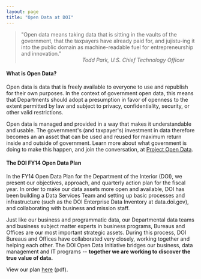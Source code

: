 ```yaml
---
layout: page
title: "Open Data at DOI"
---
```


<blockquote class="quote">
"Open data means taking data that is sitting in the vaults of the government, that the taxpayers have already paid for, and jujistu-ing it into the public domain as machine-readable fuel for entrepreneurship and innovation."<br/><em style="position:relative; left:35%;">Todd Park, U.S. Chief Technology Officer</em>
</blockquote>

#### What is Open Data?

Open data is data that is freely available to everyone to use and republish for their own purposes. In the context of government open data, this means that Departments should adopt a presumption in favor of openness to the extent permitted by law and subject to privacy, confidentiality, security, or other valid restrictions.

Open data is managed and provided in a way that makes it understandable and usable. The government's (and taxpayer's) investment in data therefore becomes an an asset that can be used and reused for maximum return inside and outside of government. Learn more about what government is doing to make this happen, and join the conversation, at [Project Open Data](http://project-open-data.github.io/).

#### The DOI FY14 Open Data Plan

In the FY14 Open Data Plan for the Department of the Interior (DOI), we present our objectives, approach, and quarterly action plan for the fiscal year. In order to make our data assets more open and available, DOI has been building a Data Services Team and setting up basic processes and infrastructure (such as the DOI Enterprise Data Inventory at data.doi.gov), and collaborating with business and mission staff.

Just like our business and programmatic data, our Departmental data teams and business subject matter experts in business programs, Bureaus and Offices are our most important strategic assets. During this process, DOI Bureaus and Offices have collaborated very closely, working together and helping each other. The DOI Open Data Initiative bridges our business, data management and IT programs -- **together we are working to discover the true value of data.**

View our plan [here](../assets/docs/DOIOpenDataFY14Plan.pdf) (pdf).